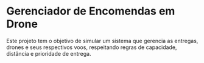 # Gerenciador de Encomendas em Drone
Este projeto tem o objetivo de simular um sistema que gerencia as entregas, drones e seus respectivos voos, respeitando regras de capacidade, distância e prioridade de entrega.
